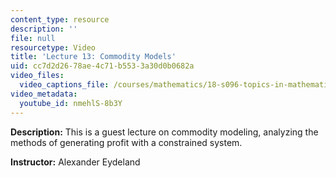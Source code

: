 ```yaml
---
content_type: resource
description: ''
file: null
resourcetype: Video
title: 'Lecture 13: Commodity Models'
uid: cc7d2d26-78ae-4c71-b553-3a30d0b0682a
video_files:
  video_captions_file: /courses/mathematics/18-s096-topics-in-mathematics-with-applications-in-finance-fall-2013/video-lectures/lecture-13-commodity-models/nmehlS-8b3Y.vtt
video_metadata:
  youtube_id: nmehlS-8b3Y
---
```


**Description:** This is a guest lecture on commodity modeling, analyzing the methods of generating profit with a constrained system.

**Instructor:** Alexander Eydeland